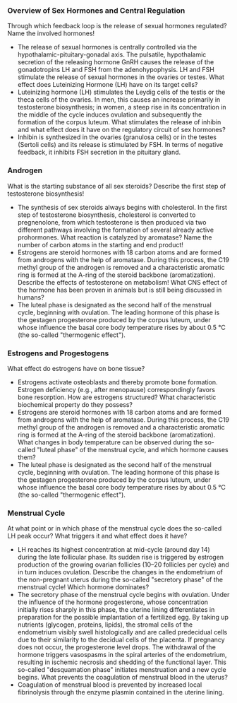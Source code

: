 ### Overview of Sex Hormones and Central Regulation

Through which feedback loop is the release of sexual hormones regulated? Name the involved hormones!
- The release of sexual hormones is centrally controlled via the hypothalamic-pituitary-gonadal axis. The pulsatile, hypothalamic secretion of the releasing hormone GnRH causes the release of the gonadotropins LH and FSH from the adenohypophysis. LH and FSH stimulate the release of sexual hormones in the ovaries or testes.
What effect does Luteinizing Hormone (LH) have on its target cells?
- Luteinizing hormone (LH) stimulates the Leydig cells of the testis or the theca cells of the ovaries. In men, this causes an increase primarily in testosterone biosynthesis; in women, a steep rise in its concentration in the middle of the cycle induces ovulation and subsequently the formation of the corpus luteum.
What stimulates the release of inhibin and what effect does it have on the regulatory circuit of sex hormones?
- Inhibin is synthesized in the ovaries (granulosa cells) or in the testes (Sertoli cells) and its release is stimulated by FSH. In terms of negative feedback, it inhibits FSH secretion in the pituitary gland.
### Androgen

What is the starting substance of all sex steroids? Describe the first step of testosterone biosynthesis!
- The synthesis of sex steroids always begins with cholesterol. In the first step of testosterone biosynthesis, cholesterol is converted to pregnenolone, from which testosterone is then produced via two different pathways involving the formation of several already active prohormones.
What reaction is catalyzed by aromatase? Name the number of carbon atoms in the starting and end product!
- Estrogens are steroid hormones with 18 carbon atoms and are formed from androgens with the help of aromatase. During this process, the C19 methyl group of the androgen is removed and a characteristic aromatic ring is formed at the A-ring of the steroid backbone (aromatization).
Describe the effects of testosterone on metabolism! What CNS effect of the hormone has been proven in animals but is still being discussed in humans?
- The luteal phase is designated as the second half of the menstrual cycle, beginning with ovulation. The leading hormone of this phase is the gestagen progesterone produced by the corpus luteum, under whose influence the basal core body temperature rises by about 0.5 °C (the so-called "thermogenic effect").
### Estrogens and Progestogens

What effect do estrogens have on bone tissue?
- Estrogens activate osteoblasts and thereby promote bone formation. Estrogen deficiency (e.g., after menopause) correspondingly favors bone resorption.
How are estrogens structured? What characteristic biochemical property do they possess?
- Estrogens are steroid hormones with 18 carbon atoms and are formed from androgens with the help of aromatase. During this process, the C19 methyl group of the androgen is removed and a characteristic aromatic ring is formed at the A-ring of the steroid backbone (aromatization).
What changes in body temperature can be observed during the so-called "luteal phase" of the menstrual cycle, and which hormone causes them?
- The luteal phase is designated as the second half of the menstrual cycle, beginning with ovulation. The leading hormone of this phase is the gestagen progesterone produced by the corpus luteum, under whose influence the basal core body temperature rises by about 0.5 °C (the so-called "thermogenic effect").
### Menstrual Cycle

At what point or in which phase of the menstrual cycle does the so-called LH peak occur? What triggers it and what effect does it have?
- LH reaches its highest concentration at mid-cycle (around day 14) during the late follicular phase. Its sudden rise is triggered by estrogen production of the growing ovarian follicles (10–20 follicles per cycle) and in turn induces ovulation.
Describe the changes in the endometrium of the non-pregnant uterus during the so-called "secretory phase" of the menstrual cycle! Which hormone dominates?
- The secretory phase of the menstrual cycle begins with ovulation. Under the influence of the hormone progesterone, whose concentration initially rises sharply in this phase, the uterine lining differentiates in preparation for the possible implantation of a fertilized egg. By taking up nutrients (glycogen, proteins, lipids), the stromal cells of the endometrium visibly swell histologically and are called predecidual cells due to their similarity to the decidual cells of the placenta. If pregnancy does not occur, the progesterone level drops. The withdrawal of the hormone triggers vasospasms in the spiral arteries of the endometrium, resulting in ischemic necrosis and shedding of the functional layer. This so-called "desquamation phase" initiates menstruation and a new cycle begins.
What prevents the coagulation of menstrual blood in the uterus?
- Coagulation of menstrual blood is prevented by increased local fibrinolysis through the enzyme plasmin contained in the uterine lining.